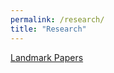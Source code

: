 ```yaml
---
permalink: /research/
title: "Research"
---
```


[Landmark Papers](../_research/01_Papers/Landmark_Papers.md)
